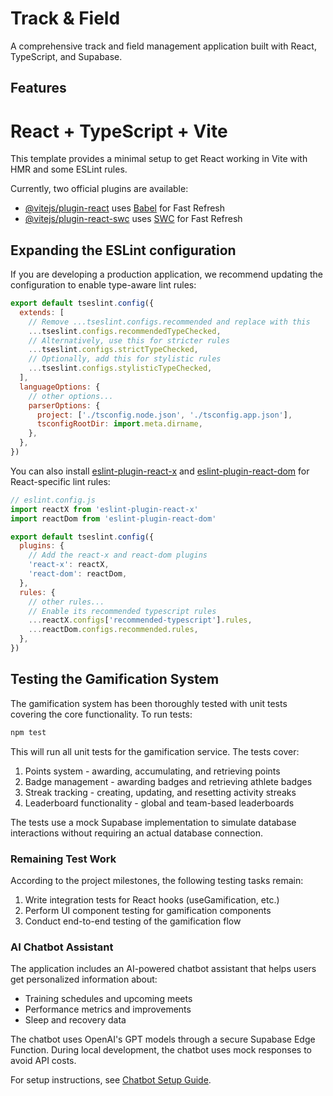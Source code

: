 # Track & Field

A comprehensive track and field management application built with React, TypeScript, and Supabase.

<!-- CodeRabbit seat assignment trigger -->

## Features

# React + TypeScript + Vite

This template provides a minimal setup to get React working in Vite with HMR and some ESLint rules.

Currently, two official plugins are available:

- [@vitejs/plugin-react](https://github.com/vitejs/vite-plugin-react/blob/main/packages/plugin-react) uses [Babel](https://babeljs.io/) for Fast Refresh
- [@vitejs/plugin-react-swc](https://github.com/vitejs/vite-plugin-react/blob/main/packages/plugin-react-swc) uses [SWC](https://swc.rs/) for Fast Refresh

## Expanding the ESLint configuration

If you are developing a production application, we recommend updating the configuration to enable type-aware lint rules:

```js
export default tseslint.config({
  extends: [
    // Remove ...tseslint.configs.recommended and replace with this
    ...tseslint.configs.recommendedTypeChecked,
    // Alternatively, use this for stricter rules
    ...tseslint.configs.strictTypeChecked,
    // Optionally, add this for stylistic rules
    ...tseslint.configs.stylisticTypeChecked,
  ],
  languageOptions: {
    // other options...
    parserOptions: {
      project: ['./tsconfig.node.json', './tsconfig.app.json'],
      tsconfigRootDir: import.meta.dirname,
    },
  },
})
```

You can also install [eslint-plugin-react-x](https://github.com/Rel1cx/eslint-react/tree/main/packages/plugins/eslint-plugin-react-x) and [eslint-plugin-react-dom](https://github.com/Rel1cx/eslint-react/tree/main/packages/plugins/eslint-plugin-react-dom) for React-specific lint rules:

```js
// eslint.config.js
import reactX from 'eslint-plugin-react-x'
import reactDom from 'eslint-plugin-react-dom'

export default tseslint.config({
  plugins: {
    // Add the react-x and react-dom plugins
    'react-x': reactX,
    'react-dom': reactDom,
  },
  rules: {
    // other rules...
    // Enable its recommended typescript rules
    ...reactX.configs['recommended-typescript'].rules,
    ...reactDom.configs.recommended.rules,
  },
})
```

## Testing the Gamification System

The gamification system has been thoroughly tested with unit tests covering the core functionality. To run tests:

```bash
npm test
```

This will run all unit tests for the gamification service. The tests cover:

1. Points system - awarding, accumulating, and retrieving points
2. Badge management - awarding badges and retrieving athlete badges 
3. Streak tracking - creating, updating, and resetting activity streaks
4. Leaderboard functionality - global and team-based leaderboards

The tests use a mock Supabase implementation to simulate database interactions without requiring an actual database connection.

### Remaining Test Work

According to the project milestones, the following testing tasks remain:

1. Write integration tests for React hooks (useGamification, etc.)
2. Perform UI component testing for gamification components
3. Conduct end-to-end testing of the gamification flow

### AI Chatbot Assistant

The application includes an AI-powered chatbot assistant that helps users get personalized information about:
- Training schedules and upcoming meets
- Performance metrics and improvements
- Sleep and recovery data

The chatbot uses OpenAI's GPT models through a secure Supabase Edge Function. During local development, the chatbot uses mock responses to avoid API costs.

For setup instructions, see [Chatbot Setup Guide](./docs/chatbot-setup.md).
